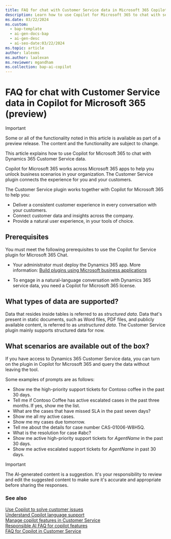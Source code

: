 ```yaml
---
title: FAQ for chat with Customer Service data in Microsoft 365 Copilot (preview)
description: Learn how to use Copilot for Microsoft 365 to chat with service data and ask questions in natural language.
ms.date: 03/22/2024
ms.custom:
  - bap-template
  - ai-gen-docs-bap
  - ai-gen-desc
  - ai-seo-date:03/22/2024
ms.topic: article
author: lalexms
ms.author: laalexan
ms.reviewer: mgandham
ms.collection: bap-ai-copilot
---
```


# FAQ for chat with Customer Service data in Copilot for Microsoft 365 (preview)

> [!IMPORTANT]
> Some or all of the functionality noted in this article is available as part of a preview release. The content and the functionality are subject to change.

This article explains how to use Copilot for Microsoft 365 to chat with Dynamics 365 Customer Service data.

Copilot for Microsoft 365 works across Microsoft 365 apps to help you unlock business scenarios in your organization. The Customer Service plugin connects the experience for you and your customers.

The Customer Service plugin works together with Copilot for Microsoft 365 to help you:

- Deliver a consistent customer experience in every conversation with your customers.
- Connect customer data and insights across the company.
- Provide a natural user experience, in your tools of choice.

## Prerequisites 

You must meet the following prerequisites to use the Copilot for Service plugin for Microsoft 365 Chat.

- Your administrator must deploy the Dynamics 365 app. More information: [Build plugins using Microsoft business applications](../../microsoft-365-copilot/extensibility/overview-business-applications#known-limitations)

- To engage in a natural-language conversation with Dynamics 365 service data, you need a Copilot for Microsoft 365 license. 

## What types of data are supported? 

Data that resides inside tables is referred to as *structured data*. Data that's present in static documents, such as Word files, PDF files, and publicly available content, is referred to as *unstructured data*. The Customer Service plugin mainly supports structured data for now.

## What scenarios are available out of the box?

If you have access to Dynamics 365 Customer Service data, you can turn on the plugin in Copilot for Microsoft 365 and query the data without leaving the tool.

Some examples of prompts are as follows:

- Show me the high-priority support tickets for Contoso coffee in the past 30 days.
- Tell me if Contoso Coffee has active escalated cases in the past three months. If yes, show me the list.
- What are the cases that have missed SLA in the past seven days?
- Show me all my active cases.
- Show me my cases due tomorrow.
- Tell me about the details for case number CAS-01006-W8H5Q.
- What is the resolution for case #abc?
- Show me active high-priority support tickets for *AgentName* in the past 30 days.
- Show me active escalated support tickets for *AgentName* in past 30 days.

> [!IMPORTANT]
> The AI-generated content is a suggestion. It's your responsibility to review and edit the suggested content to make sure it's accurate and appropriate before sharing the responses.


### See also

[Use Copilot to solve customer issues](use-copilot-features.md)<br>
[Understand Copilot language support](copilot-language-support.md)<br>
[Manage copilot features in Customer Service](../administer/configure-copilot-features.md)<br>
[Responsible AI FAQ for copilot features](../implement/faq-responsible-ai-copilot.md)<br> 
[FAQ for Copilot in Customer Service](../administer/faq-copilot-features.md)
